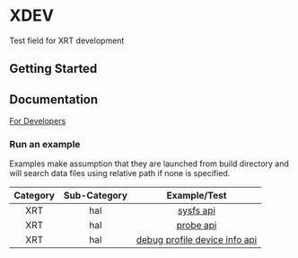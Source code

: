 # XDEV
Test field for XRT development

## Getting Started

## Documentation

[For Developers](https://tianhaoz95-xilinx.github.io/XDEV/html/index.html)

### Run an example

Examples make assumption that they are launched from build directory and will search data files using relative path if none is specified.

| Category | Sub-Category | Example/Test                                                                           |
|:--------:|:------------:|:--------------------------------------------------------------------------------------:|
| XRT      | hal          | [sysfs api](./xdev/dev/xrt/examples/hal/sysfs)                                         |
| XRT      | hal          | [probe api](./xdev/dev/xrt/examples/hal/probe)                                         |
| XRT      | hal          | [debug profile device info api](./xdev/dev/xrt/examples/hal/debug_profile_device_info) |
